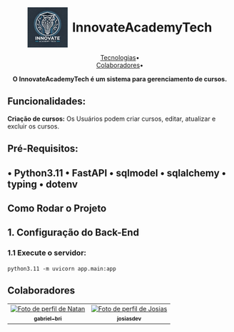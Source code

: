 <div align="center" style="display: flex; justify-content: center; align-items: center">
  <img src="logo.png" alt="Logo" style="width: 90px; height: 90px; margin-right: 10px;">
  <h1 style="font-weight: bold; margin: 0;">InnovateAcademyTech</h1>
</div>

<p align="center">
 <a href="#technologies">Tecnologias</a>•<br>
 <a href="#colab">Colaboradores</a>•<br>
</p>

<p align="center">
    <b>
  O InnovateAcademyTech é um sistema para gerenciamento de cursos.
    </b>
</p>

<h2>Funcionalidades:</h2>
<b>Criação de cursos:</b> Os Usuários podem criar cursos, editar, atualizar e excluir os cursos.<br>


<h2> Pré-Requisitos:<h2>
• Python3.11
• FastAPI
• sqlmodel
• sqlalchemy
• typing
• dotenv


<h2>Como Rodar o Projeto</h2>

## 1. Configuração do Back-End
### 1.1 Execute o servidor:
```
python3.11 -m uvicorn app.main:app
```

<h2 id="colab">Colaboradores</h2>

<table align="center">
  <tr>
    <td align="center">
      <a href="https://github.com/gabriel-bri">
        <img src="https://avatars.githubusercontent.com/u/34654875?v=4" width="100px" alt="Foto de perfil de Natan"/>
        <br>
        <sub>
          <b>gabriel-bri</b>
        </sub>
      </a>
    </td>
    <td align="center">
      <a href="https://github.com/josiasdev">
        <img src="https://avatars.githubusercontent.com/u/71450649?v=4" width="100px" alt="Foto de perfil de Josias"/>
        <br>
        <sub>
          <b>josiasdev</b>
        </sub>
      </a>
    </td>
  </tr>
</table>
